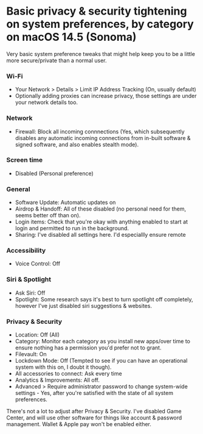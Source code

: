 # Basic privacy & security tightening on system preferences, by category on macOS 14.5 (Sonoma)
Very basic system preference tweaks that might help keep you to be a little more secure/private than a normal user. 

### Wi-Fi
- Your Network > Details > Limit IP Address Tracking (On, usually default)
- Optionally adding proxies can increase privacy, those settings are under your network details too.

### Network
- Firewall: Block all incoming connnections (Yes, which subsequently disables any automatic incoming connections from in-built software & signed software, and also enables stealth mode).

### Screen time
- Disabled (Personal preference)

### General
- Software Update: Automatic updates on
- Airdrop & Handoff: All of these disabled (no personal need for them, seems better off than on).
- Login items: Check that you're okay with anything enabled to start at login and permitted to run in the background.
- Sharing: I've disabled all settings here. I'd especiallly ensure remote 

### Accessibility
- Voice Control: Off

### Siri & Spotlight
- Ask Siri: Off
- Spotlight: Some research says it's best to turn spotlight off completely, however I've just disabled siri suggestions & websites.

### Privacy & Security 
- Location: Off (All)
- Category: Monitor each category as you install new apps/over time to ensure nothing has a permission you'd prefer not to grant.
- Filevault: On
- Lockdown Mode: Off (Tempted to see if you can have an operational system with this on, I doubt it though).
- All accessories to connect: Ask every time
- Analytics & Improvements: All off.
- Advanced > Require administrator password to change system-wide settings - Yes, after you're satisfied with the state of all system preferences.

There's not a lot to adjust after Privacy & Security. I've disabled Game Center, and will use other software for things like account & password management. Wallet & Apple pay won't be enabled either. 
